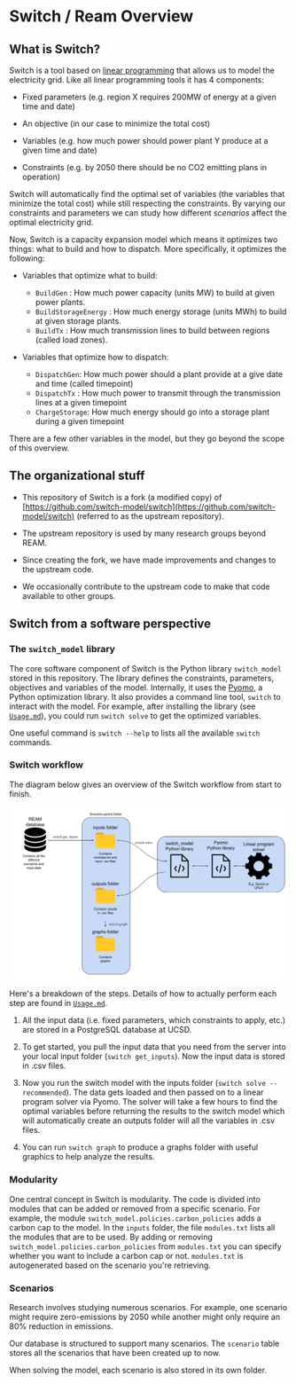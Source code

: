 # Switch / Ream Overview

## What is Switch?

Switch is a tool based on [linear programming](https://en.wikipedia.org/wiki/Linear_programming)
that allows us to model the electricity grid. Like all linear programming tools
it has 4 components:

- Fixed parameters (e.g. region X requires 200MW of energy at a given time and date)

- An objective (in our case to minimize the total cost)

- Variables (e.g. how much power should power plant Y produce at a given time and date)

- Constraints (e.g. by 2050 there should be no CO2 emitting plans in operation)

Switch will automatically find the optimal set of variables (the variables that minimize
the total cost) while still respecting the constraints. By varying our
constraints and parameters we can study how different _scenarios_ affect the
optimal electricity grid.

Now, Switch is a capacity expansion model which means it optimizes
two things: what to build and how to dispatch. More specifically,
it optimizes the following:

- Variables that optimize what to build:

    - `BuildGen` : How much power capacity (units MW) to build at given power plants.
    - `BuildStorageEnergy` : How much energy storage (units MWh) to build at given storage plants.
    - `BuildTx` : How much transmission lines to build between regions (called load zones).
    
- Variables that optimize how to dispatch:

    - `DispatchGen`: How much power should a plant provide at a give date and time (called timepoint)
    - `DispatchTx` : How much power to transmit through the transmission lines at a given timepoint
    - `ChargeStorage`: How much energy should go into a storage plant during a given timepoint
    
There are a few other variables in the model, 
but they go beyond the scope of this overview.

## The organizational stuff

- This repository of Switch is a fork (a modified copy) of [https://github.com/switch-model/switch](https://github.com/switch-model/switch)
  (referred to as the upstream repository).
  
- The upstream repository is used by many research groups beyond REAM.

- Since creating the fork, we have made improvements and changes to the upstream code.

- We occasionally contribute to the upstream code to make that code available to other groups.

## Switch from a software perspective

### The `switch_model` library

The core software component of Switch is the Python library `switch_model`
stored in this repository. The library defines the constraints, parameters,
objectives and variables of the model. Internally, it uses the [Pyomo](https://pyomo.readthedocs.io/en/stable/),
a Python optimization
library. It also provides a command line tool, `switch` to interact with the model.
For example, after installing the library (see [`Usage.md`](Usage.md)), you
could run `switch solve` to get the optimized variables.

One useful command is `switch --help` to lists all the available `switch` commands.

### Switch workflow

The diagram below gives an overview of the Switch workflow from start to finish.

![Workflow Overview](./img/Switch%20Overview%20Diagram.png)

Here's a breakdown of the steps. Details of how to actually perform each step are
found in [`Usage.md`](./Usage.md).

1. All the input data (i.e. fixed parameters, which constraints to apply, etc.)
are stored in a PostgreSQL database at UCSD.
   
2. To get started, you pull the input data that you need from the server
   into your local input folder (`switch get_inputs`).
Now the input data is stored in .csv files.
   
3. Now you run the switch model with the inputs folder (`switch solve --recommended`).
   The data gets loaded and then
passed on to a linear program solver via Pyomo. The solver will take a few hours to
   find the optimal variables before returning the results to the switch model which will
   automatically create an outputs folder will all the variables in .csv files.
   
4. You can run `switch graph` to produce a graphs folder with useful graphics to
help analyze the results.

### Modularity

One central concept in Switch is modularity.
The code is divided into modules that can be added or removed from
a specific scenario. For example, the module `switch_model.policies.carbon_policies`
adds a carbon cap to the model. In the `inputs` folder, the file `modules.txt`
lists all the modules that are to be used. By adding or removing `switch_model.policies.carbon_policies`
from `modules.txt` you can specify whether you want to include a carbon cap or not.
`modules.txt` is autogenerated based on the scenario you're retrieving.

### Scenarios

Research involves studying numerous scenarios. For example,
one scenario might require zero-emissions by 2050 while
another might only require an 80% reduction in emissions.

Our database is structured to support many scenarios. The `scenario`
table stores all the scenarios that have been created up to now.

When solving the model, each scenario is also stored in its own folder.